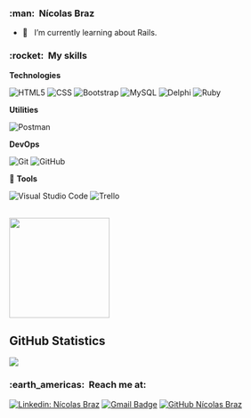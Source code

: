 
<h3> :man: &nbsp;Nícolas Braz </h3>

- 🌱 &nbsp; I’m currently learning about Rails.

<h3> :rocket: &nbsp;My skills </h3>

**Technologies**

  ![HTML5](https://img.shields.io/badge/-HTML5-333333?style=flat&logo=HTML5)
  ![CSS](https://img.shields.io/badge/-CSS-333333?style=flat&logo=CSS3&logoColor=1572B6)
  ![Bootstrap](https://img.shields.io/badge/-bootstrap-333333?style=flat&logo=bootstrap)
  ![MySQL](https://img.shields.io/badge/-MySQL-333333?style=flat&logo=mysql)
  ![Delphi](https://img.shields.io/badge/-Delphi-333333?style=flat&logo=Delphi)
  ![Ruby](https://img.shields.io/badge/-Ruby-333333?style=flat&logo=Ruby) 
  

**Utilities**

  ![Postman](https://img.shields.io/badge/-Postman-333333?style=flat&logo=postman)

**DevOps**

  ![Git](https://img.shields.io/badge/-Git-333333?style=flat&logo=git)
  ![GitHub](https://img.shields.io/badge/-GitHub-333333?style=flat&logo=github)

💼 **Tools**

  ![Visual Studio Code](https://img.shields.io/badge/-Visual%20Studio%20Code-333333?style=flat&logo=visual-studio-code&logoColor=007ACC)
  ![Trello](https://img.shields.io/badge/-Trello-333333?style=flat&logo=trello&logoColor=007ACC)

<br/>

<a href="https://github.com/nicolasbraz">
  <img height="180em" src="https://github-readme-stats.vercel.app/api?username=nicolasbraz&theme=dracula&show_icons=true" />
</a>

<br/>

## **GitHub Statistics**

<a href="https://github.com/nicolasbraz">
  <img align="center" src="https://github-readme-stats.vercel.app/api/top-langs/?username=nicolasbraz&theme=dracula&hide_langs_below=1" />
</a>


<br/>

<h3> :earth_americas: &nbsp;Reach me at: </h3> 

[![Linkedin: Nícolas Braz](https://img.shields.io/badge/-Nícolasbraz-blue?style=flat-square&logo=Linkedin&logoColor=white&link=https://www.linkedin.com/in/n%C3%ADcolas-braz-4ba27837/)](https://www.linkedin.com/in/n%C3%ADcolas-braz-4ba27837/)
[![Gmail Badge](https://img.shields.io/badge/-nicolas.braz@gmail.com-006bed?style=flat-square&logo=Gmail&logoColor=white&link=mailto:nicolas.braz@gmail.com)](mailto:nicolas.braz@gmail.com)
[![GitHub Nícolas Braz](https://img.shields.io/github/followers/nicolasbraz?label=follow&style=social)](https://github.com/nicolasbraz)
